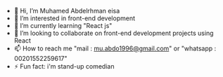 - 👋 Hi, I’m Muhamed Abdelrhman eisa
- 👀 I’m interested in front-end development
- 🌱 I’m currently learning "React js"
- 💞️ I’m looking to collaborate on front-end development projects using React
- 📫 How to reach me "mail : mu.abdo1996@gmail.com" or "whatsapp : 00201552259617"
- ⚡ Fun fact: i'm stand-up comedian
